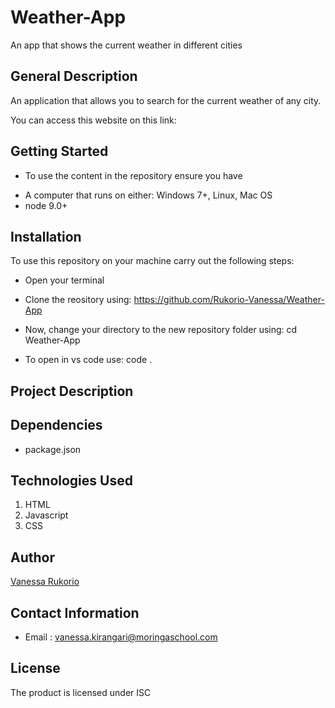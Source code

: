 # Weather-App
An app that shows the current weather in different cities

## General Description
An application that allows you to search for the  current weather of any city.

You can access this website on this link: 

## Getting Started
* To use the content in the repository ensure you have
 - A computer that runs on either: Windows 7+, Linux, Mac OS
 - node 9.0+

## Installation
To use this repository on your machine carry out the following steps:

* Open your terminal

* Clone the reository using:
   https://github.com/Rukorio-Vanessa/Weather-App

* Now, change your directory to the new repository folder using:
   cd Weather-App

* To open in vs code use:
   code .         
  

## Project Description



## Dependencies
- package.json

## Technologies Used
1. HTML
2. Javascript
3. CSS

## Author 
[Vanessa Rukorio](https://github.com/Rukorio-Vanessa) 

## Contact Information
* Email : vanessa.kirangari@moringaschool.com

## License
The product is licensed under ISC

